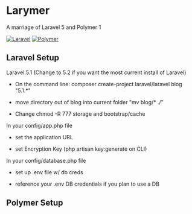 # Larymer
A marriage of Laravel 5 and Polymer 1

[![Laravel](http://dab1nmslvvntp.cloudfront.net/wp-content/uploads/2015/02/1423519219laravel-l-slant.png)](https://laravel.com/)
[![Polymer](https://blog.polymer-project.org/images/logos/p-logo.png)](https://www.polymer-project.org/1.0/)

## Laravel Setup

Laravel 5.1 (Change to 5.2 if you want the most current install of Laravel)

- On the command line: composer create-project laravel/laravel blog "5.1.*"

- move directory out of blog into current folder "mv blog/* ./" 

- Change chmod -R 777 storage and bootstrap/cache

In your config/app.php file

- set the application URL

- set Encryption Key (php artisan key:generate on CLI)

In your config/database.php file

- set up .env file w/ db creds

- reference your .env DB credentials if you plan to use a DB

## Polymer Setup

